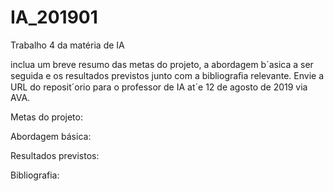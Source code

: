 # IA_201901
Trabalho 4 da matéria de IA

inclua um breve resumo das metas do projeto, a abordagem b´asica a ser seguida e os resultados previstos junto com a bibliograﬁa relevante. Envie a URL do reposit´orio para o professor de IA at´e 12 de agosto de 2019 via AVA.

Metas do projeto:

Abordagem básica:

Resultados previstos:

Bibliografia:
